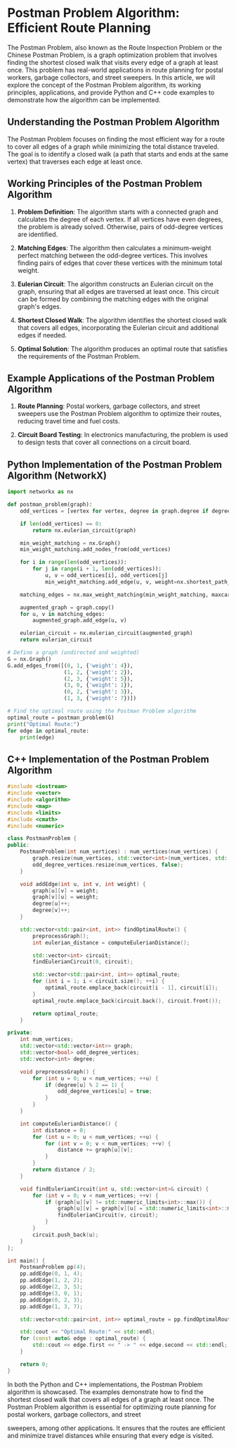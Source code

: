 # Postman Problem Algorithm: Efficient Route Planning

The Postman Problem, also known as the Route Inspection Problem or the Chinese Postman Problem, is a graph optimization problem that involves finding the shortest closed walk that visits every edge of a graph at least once. This problem has real-world applications in route planning for postal workers, garbage collectors, and street sweepers. In this article, we will explore the concept of the Postman Problem algorithm, its working principles, applications, and provide Python and C++ code examples to demonstrate how the algorithm can be implemented.

## Understanding the Postman Problem Algorithm

The Postman Problem focuses on finding the most efficient way for a route to cover all edges of a graph while minimizing the total distance traveled. The goal is to identify a closed walk (a path that starts and ends at the same vertex) that traverses each edge at least once.

## Working Principles of the Postman Problem Algorithm

1. **Problem Definition**: The algorithm starts with a connected graph and calculates the degree of each vertex. If all vertices have even degrees, the problem is already solved. Otherwise, pairs of odd-degree vertices are identified.

2. **Matching Edges**: The algorithm then calculates a minimum-weight perfect matching between the odd-degree vertices. This involves finding pairs of edges that cover these vertices with the minimum total weight.

3. **Eulerian Circuit**: The algorithm constructs an Eulerian circuit on the graph, ensuring that all edges are traversed at least once. This circuit can be formed by combining the matching edges with the original graph's edges.

4. **Shortest Closed Walk**: The algorithm identifies the shortest closed walk that covers all edges, incorporating the Eulerian circuit and additional edges if needed.

5. **Optimal Solution**: The algorithm produces an optimal route that satisfies the requirements of the Postman Problem.

## Example Applications of the Postman Problem Algorithm

1. **Route Planning**: Postal workers, garbage collectors, and street sweepers use the Postman Problem algorithm to optimize their routes, reducing travel time and fuel costs.

2. **Circuit Board Testing**: In electronics manufacturing, the problem is used to design tests that cover all connections on a circuit board.

## Python Implementation of the Postman Problem Algorithm (NetworkX)

```python
import networkx as nx

def postman_problem(graph):
    odd_vertices = [vertex for vertex, degree in graph.degree if degree % 2 == 1]

    if len(odd_vertices) == 0:
        return nx.eulerian_circuit(graph)

    min_weight_matching = nx.Graph()
    min_weight_matching.add_nodes_from(odd_vertices)

    for i in range(len(odd_vertices)):
        for j in range(i + 1, len(odd_vertices)):
            u, v = odd_vertices[i], odd_vertices[j]
            min_weight_matching.add_edge(u, v, weight=nx.shortest_path_length(graph, u, v))

    matching_edges = nx.max_weight_matching(min_weight_matching, maxcardinality=True)

    augmented_graph = graph.copy()
    for u, v in matching_edges:
        augmented_graph.add_edge(u, v)

    eulerian_circuit = nx.eulerian_circuit(augmented_graph)
    return eulerian_circuit

# Define a graph (undirected and weighted)
G = nx.Graph()
G.add_edges_from([(0, 1, {'weight': 4}),
                  (1, 2, {'weight': 2}),
                  (2, 3, {'weight': 5}),
                  (3, 0, {'weight': 1}),
                  (0, 2, {'weight': 3}),
                  (1, 3, {'weight': 7})])

# Find the optimal route using the Postman Problem algorithm
optimal_route = postman_problem(G)
print("Optimal Route:")
for edge in optimal_route:
    print(edge)
```

## C++ Implementation of the Postman Problem Algorithm

```cpp
#include <iostream>
#include <vector>
#include <algorithm>
#include <map>
#include <limits>
#include <cmath>
#include <numeric>

class PostmanProblem {
public:
    PostmanProblem(int num_vertices) : num_vertices(num_vertices) {
        graph.resize(num_vertices, std::vector<int>(num_vertices, std::numeric_limits<int>::max()));
        odd_degree_vertices.resize(num_vertices, false);
    }

    void addEdge(int u, int v, int weight) {
        graph[u][v] = weight;
        graph[v][u] = weight;
        degree[u]++;
        degree[v]++;
    }

    std::vector<std::pair<int, int>> findOptimalRoute() {
        preprocessGraph();
        int eulerian_distance = computeEulerianDistance();

        std::vector<int> circuit;
        findEulerianCircuit(0, circuit);

        std::vector<std::pair<int, int>> optimal_route;
        for (int i = 1; i < circuit.size(); ++i) {
            optimal_route.emplace_back(circuit[i - 1], circuit[i]);
        }
        optimal_route.emplace_back(circuit.back(), circuit.front());

        return optimal_route;
    }

private:
    int num_vertices;
    std::vector<std::vector<int>> graph;
    std::vector<bool> odd_degree_vertices;
    std::vector<int> degree;

    void preprocessGraph() {
        for (int u = 0; u < num_vertices; ++u) {
            if (degree[u] % 2 == 1) {
                odd_degree_vertices[u] = true;
            }
        }
    }

    int computeEulerianDistance() {
        int distance = 0;
        for (int u = 0; u < num_vertices; ++u) {
            for (int v = 0; v < num_vertices; ++v) {
                distance += graph[u][v];
            }
        }
        return distance / 2;
    }

    void findEulerianCircuit(int u, std::vector<int>& circuit) {
        for (int v = 0; v < num_vertices; ++v) {
            if (graph[u][v] != std::numeric_limits<int>::max()) {
                graph[u][v] = graph[v][u] = std::numeric_limits<int>::max();
                findEulerianCircuit(v, circuit);
            }
        }
        circuit.push_back(u);
    }
};

int main() {
    PostmanProblem pp(4);
    pp.addEdge(0, 1, 4);
    pp.addEdge(1, 2, 2);
    pp.addEdge(2, 3, 5);
    pp.addEdge(3, 0, 1);
    pp.addEdge(0, 2, 3);
    pp.addEdge(1, 3, 7);

    std::vector<std::pair<int, int>> optimal_route = pp.findOptimalRoute();

    std::cout << "Optimal Route:" << std::endl;
    for (const auto& edge : optimal_route) {
        std::cout << edge.first << " -> " << edge.second << std::endl;
    }

    return 0;
}
```

In both the Python and C++ implementations, the Postman Problem algorithm is showcased. The examples demonstrate how to find the shortest closed walk that covers all edges of a graph at least once. The Postman Problem algorithm is essential for optimizing route planning for postal workers, garbage collectors, and street

 sweepers, among other applications. It ensures that the routes are efficient and minimize travel distances while ensuring that every edge is visited.

